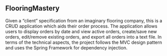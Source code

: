 ## FlooringMastery

Given a “client” specification from an imaginary flooring company, this is a CRUD application which aids their order process. The application allows users to display orders by date and view active orders, create/save new orders, edit/remove existing orders, and export all orders into a text file. In terms of the technical aspects, the project follows the MVC design pattern and uses the Spring Framework for dependency injection.
